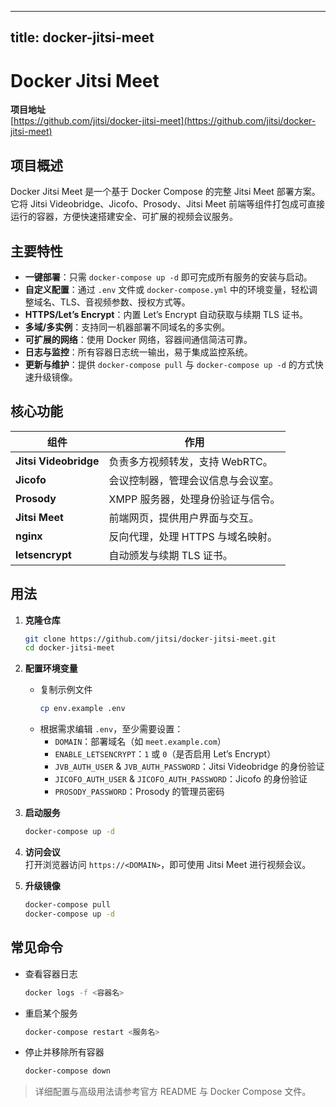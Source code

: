 
---
title: docker-jitsi-meet
---


# Docker Jitsi Meet

**项目地址**  
[https://github.com/jitsi/docker-jitsi-meet](https://github.com/jitsi/docker-jitsi-meet)

## 项目概述
Docker Jitsi Meet 是一个基于 Docker Compose 的完整 Jitsi Meet 部署方案。它将 Jitsi Videobridge、Jicofo、Prosody、Jitsi Meet 前端等组件打包成可直接运行的容器，方便快速搭建安全、可扩展的视频会议服务。

## 主要特性
- **一键部署**：只需 `docker-compose up -d` 即可完成所有服务的安装与启动。  
- **自定义配置**：通过 `.env` 文件或 `docker-compose.yml` 中的环境变量，轻松调整域名、TLS、音视频参数、授权方式等。  
- **HTTPS/Let’s Encrypt**：内置 Let’s Encrypt 自动获取与续期 TLS 证书。  
- **多域/多实例**：支持同一机器部署不同域名的多实例。  
- **可扩展的网络**：使用 Docker 网络，容器间通信简洁可靠。  
- **日志与监控**：所有容器日志统一输出，易于集成监控系统。  
- **更新与维护**：提供 `docker-compose pull` 与 `docker-compose up -d` 的方式快速升级镜像。  

## 核心功能
| 组件 | 作用 |
|------|------|
| **Jitsi Videobridge** | 负责多方视频转发，支持 WebRTC。 |
| **Jicofo** | 会议控制器，管理会议信息与会议室。 |
| **Prosody** | XMPP 服务器，处理身份验证与信令。 |
| **Jitsi Meet** | 前端网页，提供用户界面与交互。 |
| **nginx** | 反向代理，处理 HTTPS 与域名映射。 |
| **letsencrypt** | 自动颁发与续期 TLS 证书。 |

## 用法

1. **克隆仓库**  
   ```bash
   git clone https://github.com/jitsi/docker-jitsi-meet.git
   cd docker-jitsi-meet
   ```

2. **配置环境变量**  
   - 复制示例文件  
     ```bash
     cp env.example .env
     ```
   - 根据需求编辑 `.env`，至少需要设置：
     - `DOMAIN`：部署域名（如 `meet.example.com`）
     - `ENABLE_LETSENCRYPT`：`1` 或 `0`（是否启用 Let’s Encrypt）
     - `JVB_AUTH_USER` & `JVB_AUTH_PASSWORD`：Jitsi Videobridge 的身份验证
     - `JICOFO_AUTH_USER` & `JICOFO_AUTH_PASSWORD`：Jicofo 的身份验证
     - `PROSODY_PASSWORD`：Prosody 的管理员密码

3. **启动服务**  
   ```bash
   docker-compose up -d
   ```

4. **访问会议**  
   打开浏览器访问 `https://<DOMAIN>`，即可使用 Jitsi Meet 进行视频会议。  

5. **升级镜像**  
   ```bash
   docker-compose pull
   docker-compose up -d
   ```

## 常见命令
- 查看容器日志  
  ```bash
  docker logs -f <容器名>
  ```
- 重启某个服务  
  ```bash
  docker-compose restart <服务名>
  ```
- 停止并移除所有容器  
  ```bash
  docker-compose down
  ```

> 详细配置与高级用法请参考官方 README 与 Docker Compose 文件。  

